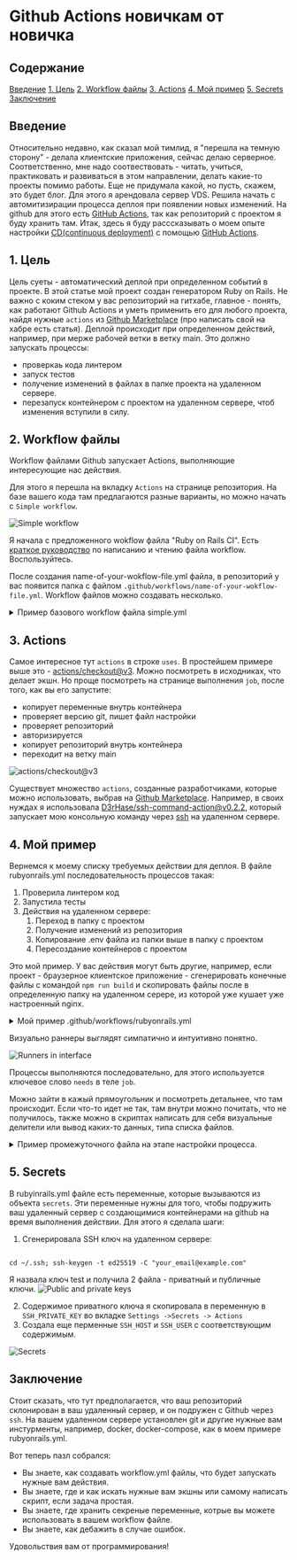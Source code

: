 # Github Actions новичкам от новичка

## Содержание

[Введение](#entry)
[1. Цель](#goal)
[2. Workflow файлы](#workflow-files)
[3. Actions](#actions)
[4. Мой пример](#example)
[5. Secrets](#secrets)
[Заключение](#conclusion)

## <span id='entry'>Введение</span>

Относительно недавно, как сказал мой тимлид, я "перешла на темную сторону" - делала клиентские приложения, сейчас делаю серверное. Соответственно, мне надо соотвествовать - читать, учиться, практиковать и развиваться в этом направлении, делать какие-то проекты помимо работы. Еще не придумала какой, но пусть, скажем, это будет блог. Для этого я арендовала сервер VDS. Решила начать с автомитизирации процесса деплоя при появлении новых изменений. На github для этого есть [GitHub Actions](https://docs.github.com/ru/actions), так как репозиторий с проектом я буду хранить там.
Итак, здесь я буду расссказывать о моем опыте настройки [CD(continuous deployment)](https://ru.wikipedia.org/wiki/CI/CD) c помощью [GitHub Actions](https://docs.github.com/ru/actions).

## <span id='goal'>1. Цель</span>

Цель суеты - автоматический деплой при определенном событий в проекте.
В этой статье мой проект создан генератором Ruby on Rails. Не важно с коким стеком у вас репозиторий на гитхабе, главное - понять, как работают Github Actions и уметь применить его для любого проекта, найдя нужные `actions` из [Github Marketplace](https://github.com/marketplace/) (про написать свой на хабре есть статья).
Деплой происходит при определенном действий, например, при мерже рабочей ветки в ветку main. Это должно запускать процессы:

- проверкаь кода линтером
- запуск тестов
- получение изменений в файлах в папке проекта на удаленном сервере.
- перезапуск контейнером с проектом на удаленном сервере, чтоб изменения вступили в силу.

## <span id='workflow-files'>2. Workflow файлы</span>

Workflow файлами Github запускает Actions, выполняющие интересующие нас действия.

Для этого я перешла на вкладку `Actions` на странице репозитория. На базе вашего кода там предлагаются разные варианты, но можно начать с `Simple workflow`.

![Simple workflow](img/2.png)

Я начала с предложенного wokflow файла "Ruby on Rails CI".
Есть [краткое руководство](https://docs.github.com/ru/actions/quickstart#creating-your-first-workflow) по написанию и чтению файла workflow. Воспользуйтесь.

После создания name-of-your-wokflow-file.yml файла, в репозиторий у вас появится папка c файлом `.github/workflows/name-of-your-wokflow-file.yml`. Workflow файлов можно создавать несколько.

<details>
   <summary>Пример базового workflow файла simple.yml</summary>
   
   ```shell
name: CI
on:
   # События, которые запускают jobs
   push:
      branches: [ "main" ]
   pull_request:
      branches: [ "main" ]

# jobs запускаются параллельно, если не указана последовательность
jobs:
   # Название job вы можете назвать как угодно
   build:

   # Операционная система, в которой запускаются процессы
   runs-on: ubuntu-latest
      # Шаги
      steps:
         # Actions от github: проверяет репозиторий, гит и т.д.
         - uses: actions/checkout@v3

         # Пример однолинейного простого скрипта shell
         - name: Run a one-line script
            run: echo Hello, world!

         # Пример многолинейного скрипта shell
         - name: Run a multi-line script
            run: |
               echo Add other actions to build,
               echo test, and deploy your project.

```
</details>

## <span id='actions'>3. Actions</span>

Самое интересное тут `actions` в строке `uses`. В простейшем примере выше это - [actions/checkout@v3](https://github.com/actions/checkout). Можно посмотреть в исходниках, что делает экшн. Но проще посмотреть на странице выполнения `job`, после того, как вы его запустите:
   * копирует переменные внутрь контейнера
   * проверяет версию git, пишет файл настройки
   * проверяет репозиторий
   * авторизируется
   * копирует репозиторий внутрь контейнера
   * переходит на ветку main
 
![actions/checkout@v3](img/6.png)

Существует множество `actions`, созданные разработчиками, которые можно использовать, выбрав на [Github Marketplace](https://github.com/marketplace/).
Например, в своих нуждах я использовала [D3rHase/ssh-command-action@v0.2.2](https://github.com/marketplace/actions/ssh-command), который запускает мою консольную команду через [ssh](https://en.wikipedia.org/wiki/OpenSSH) на удаленном сервере.

## <span id='example'>4. Мой пример</span>
Вернемся к моему списку требуемых действии для деплоя. В файле rubyonrails.yml последовательность процессов такая:

1. Проверила линтером код
2. Запустила тесты
3. Действия на удаленном сервере:
   1. Переход в папку с проектом
   2. Получение изменений из репозитория
   3. Копирование .env файла из папки выше в папку с проектом
   4. Пересоздание контейнеров с проектом

Это мой пример. У вас действия могут быть другие, например, если проект - браузерное клиентское приложение - сгенерировать конечные файлы с командой `npm run build` и скопировать файлы после в определенную папку на удаленном серере, из которой уже кушает уже настроенный nginx.

<details>
<summary>Мой пример .github/workflows/rubyonrails.yml</summary>

```shell

# This workflow will install a prebuilt Ruby version, install dependencies, and
# run tests and linters. Then it pulls new features from my repo and
# rebuild containers on remote server through ssh.

name: "Ruby on Rails CI"
on:


```
</details>

Визуально раннеры выглядят симпатично и интуитивно понятно.

![Runners in interface](img/7.png)

Процессы выполняются последовательно, для этого используется ключевое слово `needs` в теле `job`.

Можно зайти в кажый прямоугольник и посмотреть детальнее, что там происходит. Если что-то идет не так, там внутри можно почитать, что не получилось, также можно в скриптах написать для себя визуальные делители или вывод каких-то данных, типа списка файлов.

<details>
<summary>
Пример промежуточного файла на этапе настройки процесса.
</summary>

```shell
- name: Run command on remote server
   uses: D3rHase/ssh-command-action@v0.2.2
   with:
      host: ${{secrets.SSH_HOST}}
      user: ${{secrets.SSH_USER}}
      private_key: ${{secrets.SSH_PRIVATE_KEY}}
      command: |
      echo '--- START WORK ON REMOTE SERVER ---';
      cd /home/projects/aykuli.su/;
      echo '--- LIST OF FILES ---';
      ls -al;
      acho '--- GIT INFORMATION ---'
      git co dev;
      git pull;
      echo '--- DOCKER OPERATIONS ---';
      docker-compose down;
      docker ps;
      docker-compose --file docker-compose.prod.yml up -d;
      docker system prune --all --force;
      echo '--- LIST OF DOCKER CONTAINERS ON REMOTE SERVER ---';
      docker ps;

```
</details>

## <span id='secrets'>5. Secrets</span>
В rubyinrails.yml файле есть переменные, которые вызываются из объекта `secrets`. Эти переменные нужны для того, чтобы подружить ваш удаленный сервер с создающимися контейнерами на github на время выполнения действии. Для этого я сделала шаги:

1. Сгенерировала SSH ключ на удаленном сервере:

```

cd ~/.ssh; ssh-keygen -t ed25519 -C "your_email@example.com"

```

Я назвала ключ test и получила 2 файла - приватный и публичные ключи.
![Public and private keys](img/4.png)

2. Содержимое приватного ключа я скопировала в переменную в `SSH_PRIVATE_KEY` во вкладке `Settings ->Secrets -> Actions`
3. Создала еще перменные `SSH_HOST` и `SSH_USER` с соответствующим содержимым.
   
![Secrets](img/5.png)


## <span id='conclusion'>Заключение</span> 
Стоит сказать, что тут предполагается, что ваш репозиторий склонирован в ваш удаленный сервер, и он подружен с Github через `ssh`. На вашем удаленном сервере установлен git и другие нужные вам инстурменты, например, docker, docker-compose, как в моем примере rubyonrails.yml.

Вот теперь пазл собрался:
- Вы знаете, как создавать workflow.yml файлы, что будет запускать нужные вам действия.
- Вы знаете, где и как искать нужные вам экшны или самому написать скрипт, если задача простая.
- Вы знаете, где хранить секреные переменные, котрые вы можете использовать в вашем workflow файле.
- Вы знаете, как дебажить в случае ошибок.

Удовольствия вам от программирования!